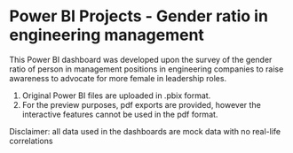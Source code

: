 # Power BI Projects - Gender ratio in engineering management

This Power BI dashboard was developed upon the survey of the gender ratio of person in management positions in engineering companies to raise awareness to advocate for more female in leadership roles.

1. Original Power BI files are uploaded in .pbix format. 
2. For the preview purposes, pdf exports are provided, however the interactive features cannot be used in the pdf format.


Disclaimer: all data used in the dashboards are mock data with no real-life correlations
